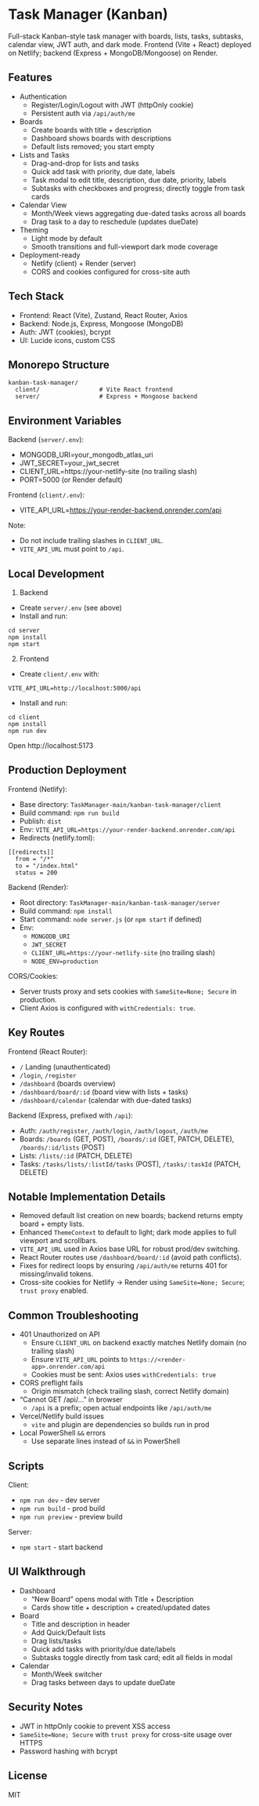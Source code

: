 # Task Manager (Kanban)

Full-stack Kanban-style task manager with boards, lists, tasks, subtasks, calendar view, JWT auth, and dark mode. Frontend (Vite + React) deployed on Netlify; backend (Express + MongoDB/Mongoose) on Render.

## Features

- Authentication
  - Register/Login/Logout with JWT (httpOnly cookie)
  - Persistent auth via `/api/auth/me`
- Boards
  - Create boards with title + description
  - Dashboard shows boards with descriptions
  - Default lists removed; you start empty
- Lists and Tasks
  - Drag-and-drop for lists and tasks
  - Quick add task with priority, due date, labels
  - Task modal to edit title, description, due date, priority, labels
  - Subtasks with checkboxes and progress; directly toggle from task cards
- Calendar View
  - Month/Week views aggregating due-dated tasks across all boards
  - Drag task to a day to reschedule (updates dueDate)
- Theming
  - Light mode by default
  - Smooth transitions and full-viewport dark mode coverage
- Deployment-ready
  - Netlify (client) + Render (server)
  - CORS and cookies configured for cross-site auth

## Tech Stack

- Frontend: React (Vite), Zustand, React Router, Axios
- Backend: Node.js, Express, Mongoose (MongoDB)
- Auth: JWT (cookies), bcrypt
- UI: Lucide icons, custom CSS

## Monorepo Structure

```
kanban-task-manager/
  client/                 # Vite React frontend
  server/                 # Express + Mongoose backend
```

## Environment Variables

Backend (`server/.env`):
- MONGODB_URI=your_mongodb_atlas_uri
- JWT_SECRET=your_jwt_secret
- CLIENT_URL=https://your-netlify-site (no trailing slash)
- PORT=5000 (or Render default)

Frontend (`client/.env`):
- VITE_API_URL=https://your-render-backend.onrender.com/api

Note:
- Do not include trailing slashes in `CLIENT_URL`.
- `VITE_API_URL` must point to `/api`.

## Local Development

1) Backend
- Create `server/.env` (see above)
- Install and run:
```
cd server
npm install
npm start
```

2) Frontend
- Create `client/.env` with:
```
VITE_API_URL=http://localhost:5000/api
```
- Install and run:
```
cd client
npm install
npm run dev
```

Open http://localhost:5173

## Production Deployment

Frontend (Netlify):
- Base directory: `TaskManager-main/kanban-task-manager/client`
- Build command: `npm run build`
- Publish: `dist`
- Env: `VITE_API_URL=https://your-render-backend.onrender.com/api`
- Redirects (netlify.toml):
```
[[redirects]]
  from = "/*"
  to = "/index.html"
  status = 200
```

Backend (Render):
- Root directory: `TaskManager-main/kanban-task-manager/server`
- Build command: `npm install`
- Start command: `node server.js` (or `npm start` if defined)
- Env:
  - `MONGODB_URI`
  - `JWT_SECRET`
  - `CLIENT_URL=https://your-netlify-site` (no trailing slash)
  - `NODE_ENV=production`

CORS/Cookies:
- Server trusts proxy and sets cookies with `SameSite=None; Secure` in production.
- Client Axios is configured with `withCredentials: true`.

## Key Routes

Frontend (React Router):
- `/` Landing (unauthenticated)
- `/login`, `/register`
- `/dashboard` (boards overview)
- `/dashboard/board/:id` (board view with lists + tasks)
- `/dashboard/calendar` (calendar with due-dated tasks)

Backend (Express, prefixed with `/api`):
- Auth: `/auth/register`, `/auth/login`, `/auth/logout`, `/auth/me`
- Boards: `/boards` (GET, POST), `/boards/:id` (GET, PATCH, DELETE), `/boards/:id/lists` (POST)
- Lists: `/lists/:id` (PATCH, DELETE)
- Tasks: `/tasks/lists/:listId/tasks` (POST), `/tasks/:taskId` (PATCH, DELETE)

## Notable Implementation Details

- Removed default list creation on new boards; backend returns empty board + empty lists.
- Enhanced `ThemeContext` to default to light; dark mode applies to full viewport and scrollbars.
- `VITE_API_URL` used in Axios base URL for robust prod/dev switching.
- React Router routes use `/dashboard/board/:id` (avoid path conflicts).
- Fixes for redirect loops by ensuring `/api/auth/me` returns 401 for missing/invalid tokens.
- Cross-site cookies for Netlify → Render using `SameSite=None; Secure`; `trust proxy` enabled.

## Common Troubleshooting

- 401 Unauthorized on API
  - Ensure `CLIENT_URL` on backend exactly matches Netlify domain (no trailing slash)
  - Ensure `VITE_API_URL` points to `https://<render-app>.onrender.com/api`
  - Cookies must be sent: Axios uses `withCredentials: true`
- CORS preflight fails
  - Origin mismatch (check trailing slash, correct Netlify domain)
- “Cannot GET /api/…” in browser
  - `/api` is a prefix; open actual endpoints like `/api/auth/me`
- Vercel/Netlify build issues
  - `vite` and plugin are dependencies so builds run in prod
- Local PowerShell `&&` errors
  - Use separate lines instead of `&&` in PowerShell

## Scripts

Client:
- `npm run dev` - dev server
- `npm run build` - prod build
- `npm run preview` - preview build

Server:
- `npm start` - start backend

## UI Walkthrough

- Dashboard
  - “New Board” opens modal with Title + Description
  - Cards show title + description + created/updated dates
- Board
  - Title and description in header
  - Add Quick/Default lists
  - Drag lists/tasks
  - Quick add tasks with priority/due date/labels
  - Subtasks toggle directly from task card; edit all fields in modal
- Calendar
  - Month/Week switcher
  - Drag tasks between days to update dueDate

## Security Notes

- JWT in httpOnly cookie to prevent XSS access
- `SameSite=None; Secure` with `trust proxy` for cross-site usage over HTTPS
- Password hashing with bcrypt

## License

MIT
